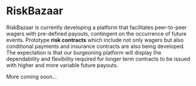 # RiskBazaar

RiskBazaar is currently developing a platform that facilitates peer-to-peer wagers with pre-defined payouts, contingent on the occurrence of future events. Prototype __risk contracts__ which include not only wagers but also conditional payments and insurance contracts are also being developed. The expectation is that our burgeoning platform will display the dependability and flexibility required for longer term contracts to be issued with higher and more variable future payouts.

More coming soon...
